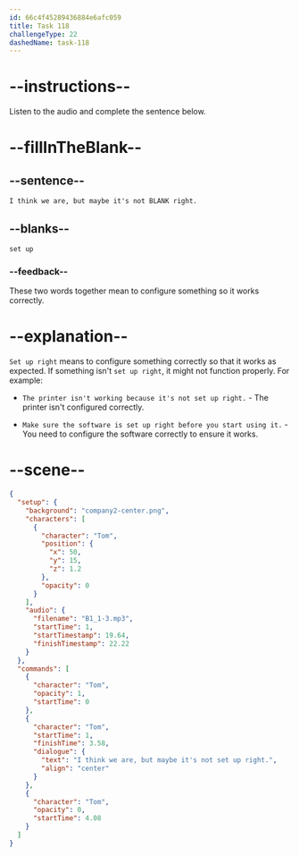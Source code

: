 ```yaml
---
id: 66c4f45289436884e6afc059
title: Task 118
challengeType: 22
dashedName: task-118
---
```


<!-- Audio Reference:
Tom: I think we are, but maybe it's not set up right. -->

# --instructions--

Listen to the audio and complete the sentence below.

# --fillInTheBlank--

## --sentence--

`I think we are, but maybe it's not BLANK right.`

## --blanks--

`set up`

### --feedback--

These two words together mean to configure something so it works correctly.

# --explanation--

`Set up right` means to configure something correctly so that it works as expected. If something isn't `set up right`, it might not function properly. For example:

- `The printer isn't working because it's not set up right.` - The printer isn't configured correctly.

- `Make sure the software is set up right before you start using it.` - You need to configure the software correctly to ensure it works.

# --scene--

```json
{
  "setup": {
    "background": "company2-center.png",
    "characters": [
      {
        "character": "Tom",
        "position": {
          "x": 50,
          "y": 15,
          "z": 1.2
        },
        "opacity": 0
      }
    ],
    "audio": {
      "filename": "B1_1-3.mp3",
      "startTime": 1,
      "startTimestamp": 19.64,
      "finishTimestamp": 22.22
    }
  },
  "commands": [
    {
      "character": "Tom",
      "opacity": 1,
      "startTime": 0
    },
    {
      "character": "Tom",
      "startTime": 1,
      "finishTime": 3.58,
      "dialogue": {
        "text": "I think we are, but maybe it's not set up right.",
        "align": "center"
      }
    },
    {
      "character": "Tom",
      "opacity": 0,
      "startTime": 4.08
    }
  ]
}
```
